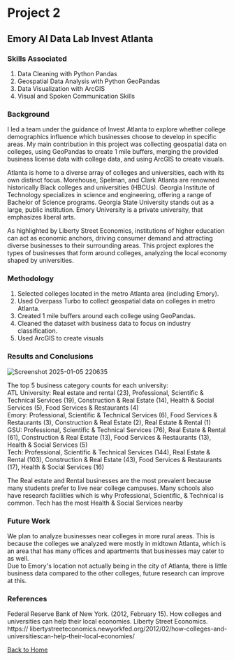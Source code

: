 # Project 2
## Emory AI Data Lab Invest Atlanta

### Skills Associated
1. Data Cleaning with Python Pandas
2. Geospatial Data Analysis with Python GeoPandas
3. Data Visualization with ArcGIS
4. Visual and Spoken Communication Skills

### Background
I led a team under the guidance of Invest Atlanta to explore whether college demographics influence which businesses choose to develop in specific areas. My main contribution in this project was collecting geospatial data on colleges, using GeoPandas to create 1 mile buffers, merging the provided business license data with college data, and using ArcGIS to create visuals.

Atlanta is home to a diverse array of colleges and universities,
each with its own distinct focus. Morehouse, Spelman, and Clark
Atlanta are renowned historically Black colleges and universities
(HBCUs). Georgia Institute of Technology specializes in science
and engineering, offering a range of Bachelor of Science
programs. Georgia State University stands out as a large, public
institution. Emory University is a private university, that
emphasizes liberal arts.

As highlighted by Liberty Street Economics, institutions of higher
education can act as economic anchors, driving consumer
demand and attracting diverse businesses to their surrounding
areas. This project explores the types of businesses that form
around colleges, analyzing the local economy shaped by
universities.
### Methodology
1. Selected colleges located in the
metro Atlanta area (including
Emory).
2.  Used Overpass Turbo to collect geospatial data on colleges in metro Atlanta.
3.  Created 1 mile buffers around each college using GeoPandas.
4. Cleaned the dataset with business
data to focus on industry
classification.
5. Used ArcGIS to create visuals

### Results and Conclusions

![Screenshot 2025-01-05 220635](https://github.com/user-attachments/assets/fd73fc3b-4b31-4679-8df4-9882d593d466)

The top 5 business category counts for each
university:  
ATL University: Real estate and rental (23),
Professional, Scientific & Technical Services (19),
Construction & Real Estate (14), Health & Social
Services (5), Food Services & Restaurants (4)  
Emory: Professional, Scientific & Technical Services
(6), Food Services & Restaurants (3), Construction &
Real Estate (2), Real Estate & Rental (1)  
GSU: Professional, Scientific & Technical Services
(76), Real Estate & Rental (61), Construction & Real
Estate (13), Food Services & Restaurants (13), Health
& Social Services (5)  
Tech: Professional, Scientific & Technical Services
(144), Real Estate & Rental (103), Construction & Real
Estate (43), Food Services & Restaurants (17), Health
& Social Services (16)  

The Real estate and Rental businesses are the most
prevalent because many students prefer to live near
college campuses. Many schools also have research
facilities which is why Professional, Scientific, &
Technical is common. Tech has the most Health &
Social Services nearby

### Future Work

We plan to analyze businesses near colleges in more rural
areas. This is because the colleges we analyzed were mostly in midtown
Atlanta, which is an area that has many offices and
apartments that businesses may cater to as well.  
Due to Emory's location not actually being in the city of Atlanta, there is little business data
compared to the other colleges, future research can
improve at this.

### References

Federal Reserve Bank of New York. (2012, February 15). How colleges and universities
can help their local economies. Liberty Street Economics. https://
libertystreeteconomics.newyorkfed.org/2012/02/how-colleges-and-universitiescan-help-their-local-economies/ 

[Back to Home](index.md)
